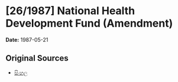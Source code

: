# [26/1987] National Health Development Fund (Amendment)

**Date:** 1987-05-21

## Original Sources

- [සිංහල](https://documents.gov.lk/view/acts/1987/5/26-1987_S.pdf)
